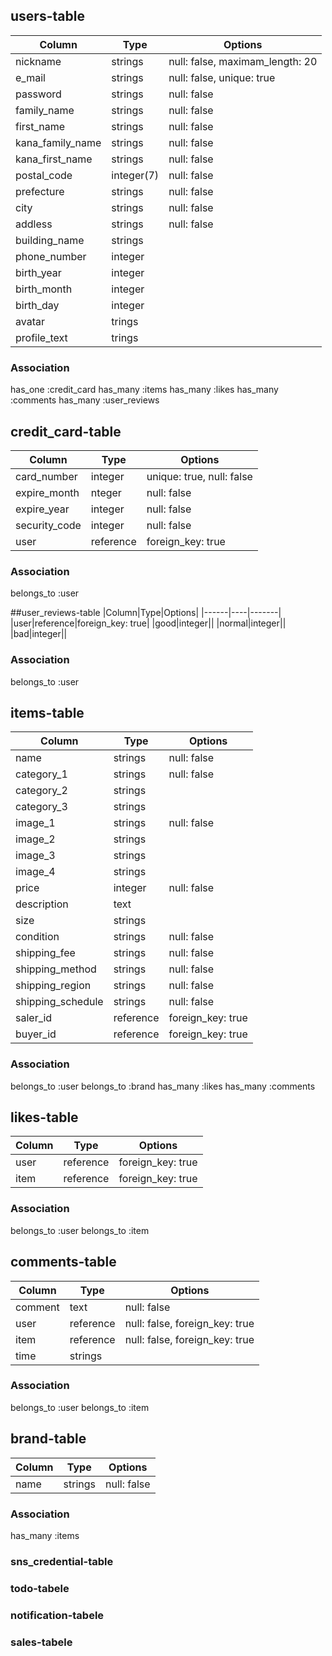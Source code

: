 ## users-table
|Column|Type|Options|
|------|----|-------|
|nickname|strings|null: false, maximam_length: 20|
|e_mail|strings|null: false, unique: true|
|password|strings|null: false|
|family_name|strings|null: false|
|first_name|strings|null: false|
|kana_family_name|strings|null: false|
|kana_first_name|strings|null: false|
|postal_code|integer(7)|null: false|
|prefecture|strings|null: false|
|city|strings|null: false|
|addless|strings|null: false|
|building_name|strings||
|phone_number|integer||
|birth_year|integer||
|birth_month|integer||
|birth_day|integer||
|avatar|trings||
|profile_text|trings||

### Association
has_one :credit_card
has_many :items
has_many :likes
has_many :comments
has_many :user_reviews



## credit_card-table
|Column|Type|Options|
|------|----|-------|
|card_number|integer|unique: true, null: false|
|expire_month|nteger|null: false|
|expire_year|integer|null: false|
|security_code|integer|null: false|
|user|reference|foreign_key: true

### Association
belongs_to :user



##user_reviews-table
|Column|Type|Options|
|------|----|-------|
|user|reference|foreign_key: true|
|good|integer||
|normal|integer||
|bad|integer||

### Association
belongs_to :user



## items-table
|Column|Type|Options|
|------|----|-------|
|name|strings|null: false|
|category_1|strings|null: false|
|category_2|strings||
|category_3|strings||
|image_1|strings|null: false|
|image_2|strings||
|image_3|strings||
|image_4|strings||
|price|integer|null: false|
|description|text||
|size|strings||
|condition|strings|null: false|
|shipping_fee|strings|null: false|
|shipping_method|strings|null: false|
|shipping_region|strings|null: false|
|shipping_schedule|strings|null: false|
|saler_id|reference|foreign_key: true|
|buyer_id|reference|foreign_key: true|

### Association
belongs_to :user
belongs_to :brand
has_many :likes
has_many :comments



## likes-table
|Column|Type|Options|
|------|----|-------|
|user|reference|foreign_key: true|
|item|reference|foreign_key: true|

### Association
belongs_to :user
belongs_to :item



## comments-table
|Column|Type|Options|
|------|----|-------|
|comment|text|null: false|
|user|reference|null: false, foreign_key: true|
|item|reference|null: false, foreign_key: true|
|time|strings||

### Association
belongs_to :user
belongs_to :item



## brand-table
|Column|Type|Options|
|------|----|-------|
|name|strings|null: false|

### Association
has_many :items


### sns_credential-table
### todo-tabele
### notification-tabele
### sales-tabele

